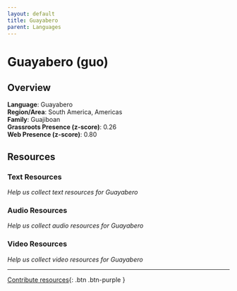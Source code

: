 ```yaml
---
layout: default
title: Guayabero
parent: Languages
---
```


# Guayabero (guo)

## Overview

**Language**: Guayabero  
**Region/Area**: South America, Americas  
**Family**: Guajiboan  
**Grassroots Presence (z-score)**: 0.26  
**Web Presence (z-score)**: 0.80  

## Resources

### Text Resources
*Help us collect text resources for Guayabero*

### Audio Resources
*Help us collect audio resources for Guayabero*

### Video Resources
*Help us collect video resources for Guayabero*

---

[Contribute resources](https://forms.office.com/e/1SfLJx3u1r){: .btn .btn-purple }

